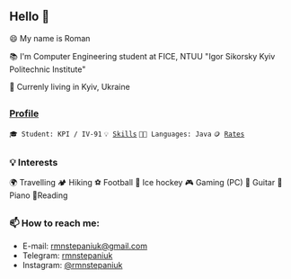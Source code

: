 ## Hello 👋
😄 My name is Roman

📚 I'm Computer Engineering student at FICE, NTUU "Igor Sikorsky Kyiv Politechnic Institute"
 
🌆 Currenly living in Kyiv, Ukraine
##
### [Profile](https://github.com/HowProgrammingWorks/Profile)
<code>🎓 Student: KPI / IV-91</code>
<code>💡 [Skills](SKILLS.md)</code>
<code>🧑‍💻 Languages: Java</code>
<code>🪙 [Rates](RATES.md)</code><br>
##
### 💡 Interests
🌍 Travelling 
🏕 Hiking
⚽ Football
🏒 Ice hockey
🎮 Gaming (PC)
🎸 Guitar
🎹 Piano
📖Reading
##
### 📫 How to reach me:
- E-mail: 
[rmnstepaniuk@gmail.com](mailto:rmnstepaniuk@gmail.com)
- Telegram: 
[rmnstepaniuk](https://t.me/rmnstepaniuk)
- Instagram: 
[@rmnstepaniuk](https://www.instagram.com/rmnstepaniuk/)


